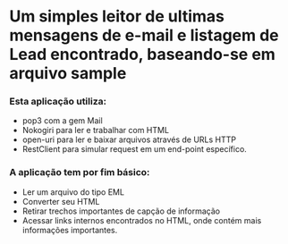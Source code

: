 # Um simples leitor de ultimas mensagens de e-mail e listagem de Lead encontrado, baseando-se em arquivo sample
### Esta aplicação utiliza: 
- pop3 com a gem Mail
- Nokogiri para ler e trabalhar com HTML
- open-uri para ler e baixar arquivos através de URLs HTTP
- RestClient para simular request em um end-point específico.

### A aplicação tem por fim básico:
- Ler um arquivo do tipo EML
- Converter seu HTML
- Retirar trechos importantes de capção de informação
- Acessar links internos encontrados no HTML, onde contém mais informações importantes.
